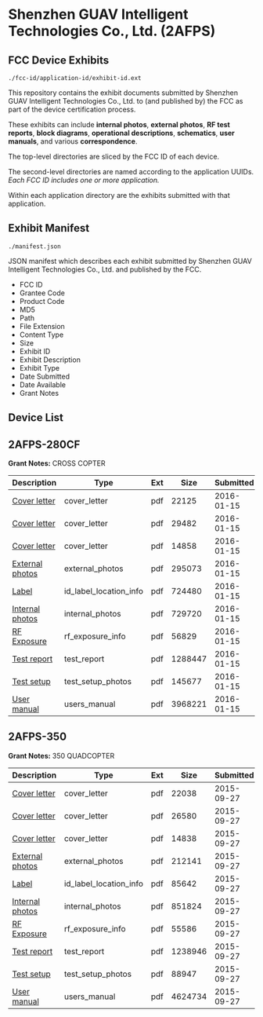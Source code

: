 # Shenzhen GUAV Intelligent Technologies Co., Ltd. (2AFPS)
## FCC Device Exhibits

```
./fcc-id/application-id/exhibit-id.ext
```

This repository contains the exhibit documents submitted by Shenzhen GUAV Intelligent Technologies Co., Ltd. to (and published by) the FCC as part of the device certification process.

These exhibits can include **internal photos**, **external photos**, **RF test reports**, **block diagrams**, **operational descriptions**, **schematics**, **user manuals**, and various **correspondence**.

The top-level directories are sliced by the FCC ID of each device.

The second-level directories are named according to the application UUIDs. *Each FCC ID includes one or more application.*

Within each application directory are the exhibits submitted with that application. 

## Exhibit Manifest

```
./manifest.json
```

JSON manifest which describes each exhibit submitted by Shenzhen GUAV Intelligent Technologies Co., Ltd. and published by the FCC.

- FCC ID
- Grantee Code
- Product Code
- MD5
- Path
- File Extension
- Content Type
- Size
- Exhibit ID
- Exhibit Description
- Exhibit Type
- Date Submitted
- Date Available
- Grant Notes

## Device List
## 2AFPS-280CF
**Grant Notes:** CROSS COPTER

| Description | Type | Ext | Size | Submitted | Available |
| ----------- | ---- | --- | ---- | --------- | --------- |
| [Cover letter](2AFPS-280CF/610c2ab9547d4486a49d0bf307d14dcd/2874565.pdf) | cover_letter | pdf | 22125 | 2016-01-15 | 2016-01-15 |
| [Cover letter](2AFPS-280CF/610c2ab9547d4486a49d0bf307d14dcd/2874566.pdf) | cover_letter | pdf | 29482 | 2016-01-15 | 2016-01-15 |
| [Cover letter](2AFPS-280CF/610c2ab9547d4486a49d0bf307d14dcd/2874567.pdf) | cover_letter | pdf | 14858 | 2016-01-15 | 2016-01-15 |
| [External photos](2AFPS-280CF/610c2ab9547d4486a49d0bf307d14dcd/2874568.pdf) | external_photos | pdf | 295073 | 2016-01-15 | 2016-01-15 |
| [Label](2AFPS-280CF/610c2ab9547d4486a49d0bf307d14dcd/2874569.pdf) | id_label_location_info | pdf | 724480 | 2016-01-15 | 2016-01-15 |
| [Internal photos](2AFPS-280CF/610c2ab9547d4486a49d0bf307d14dcd/2874570.pdf) | internal_photos | pdf | 729720 | 2016-01-15 | 2016-01-15 |
| [RF Exposure](2AFPS-280CF/610c2ab9547d4486a49d0bf307d14dcd/2874572.pdf) | rf_exposure_info | pdf | 56829 | 2016-01-15 | 2016-01-15 |
| [Test report](2AFPS-280CF/610c2ab9547d4486a49d0bf307d14dcd/2874575.pdf) | test_report | pdf | 1288447 | 2016-01-15 | 2016-01-15 |
| [Test setup](2AFPS-280CF/610c2ab9547d4486a49d0bf307d14dcd/2874576.pdf) | test_setup_photos | pdf | 145677 | 2016-01-15 | 2016-01-15 |
| [User manual](2AFPS-280CF/610c2ab9547d4486a49d0bf307d14dcd/2874577.pdf) | users_manual | pdf | 3968221 | 2016-01-15 | 2016-01-15 |
## 2AFPS-350
**Grant Notes:** 350 QUADCOPTER

| Description | Type | Ext | Size | Submitted | Available |
| ----------- | ---- | --- | ---- | --------- | --------- |
| [Cover letter](2AFPS-350/fd977366ee4ee3fd7581fe3fe52e0547/2763554.pdf) | cover_letter | pdf | 22038 | 2015-09-27 | 2015-09-27 |
| [Cover letter](2AFPS-350/fd977366ee4ee3fd7581fe3fe52e0547/2763555.pdf) | cover_letter | pdf | 26580 | 2015-09-27 | 2015-09-27 |
| [Cover letter](2AFPS-350/fd977366ee4ee3fd7581fe3fe52e0547/2763556.pdf) | cover_letter | pdf | 14838 | 2015-09-27 | 2015-09-27 |
| [External photos](2AFPS-350/fd977366ee4ee3fd7581fe3fe52e0547/2763557.pdf) | external_photos | pdf | 212141 | 2015-09-27 | 2015-09-27 |
| [Label](2AFPS-350/fd977366ee4ee3fd7581fe3fe52e0547/2763558.pdf) | id_label_location_info | pdf | 85642 | 2015-09-27 | 2015-09-27 |
| [Internal photos](2AFPS-350/fd977366ee4ee3fd7581fe3fe52e0547/2763559.pdf) | internal_photos | pdf | 851824 | 2015-09-27 | 2015-09-27 |
| [RF Exposure](2AFPS-350/fd977366ee4ee3fd7581fe3fe52e0547/2763561.pdf) | rf_exposure_info | pdf | 55586 | 2015-09-27 | 2015-09-27 |
| [Test report](2AFPS-350/fd977366ee4ee3fd7581fe3fe52e0547/2763564.pdf) | test_report | pdf | 1238946 | 2015-09-27 | 2015-09-27 |
| [Test setup](2AFPS-350/fd977366ee4ee3fd7581fe3fe52e0547/2763565.pdf) | test_setup_photos | pdf | 88947 | 2015-09-27 | 2015-09-27 |
| [User manual](2AFPS-350/fd977366ee4ee3fd7581fe3fe52e0547/2763566.pdf) | users_manual | pdf | 4624734 | 2015-09-27 | 2015-09-27 |
